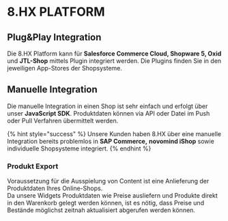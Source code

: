 # 8.HX PLATFORM

## Plug&Play Integration

Die 8.HX Platform kann für **Salesforce Commerce Cloud, Shopware 5, Oxid** und **JTL-Shop** mittels Plugin integriert werden. Die Plugins finden Sie in den jeweiligen App-Stores der Shopsysteme.

## Manuelle Integration

Die manuelle Integration in einen Shop ist sehr einfach und erfolgt über unser **JavaScript SDK**. Produktdaten können via API oder Datei im Push oder Pull Verfahren übermittelt werden.

{% hint style="success" %}
Unsere Kunden haben 8.HX über eine manuelle Integration bereits problemlos in **SAP Commerce,** **novomind iShop** sowie individuelle Shopsysteme integriert.
{% endhint %}

### Produkt Export

Voraussetzung für die Ausspielung von Content ist eine Anlieferung der Produktdaten Ihres Online-Shops.   
Da unsere Widgets Produktdaten wie Preise ausliefern und Produkte direkt in den Warenkorb gelegt werden können, ist es nötig, dass Preise und Bestände möglichst zeitnah aktualisiert abgerufen werden können.

